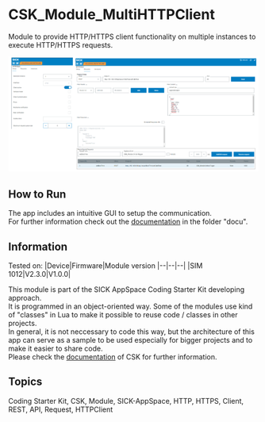 # CSK_Module_MultiHTTPClient

Module to provide HTTP/HTTPS client functionality on multiple instances to execute HTTP/HTTPS requests.  

![](./docu/media/UI_Screenshot.png)

## How to Run
The app includes an intuitive GUI to setup the communication.  
For further information check out the [documentation](https://raw.githack.com/SICKAppSpaceCodingStarterKit/CSK_Module_MultiHTTPClient/main/docu/CSK_Module_MultiHTTPClient.html) in the folder "docu".

## Information

Tested on:
|Device|Firmware|Module version
|--|--|--|
|SIM 1012|V2.3.0|V1.0.0|

This module is part of the SICK AppSpace Coding Starter Kit developing approach.  
It is programmed in an object-oriented way. Some of the modules use kind of "classes" in Lua to make it possible to reuse code / classes in other projects.  
In general, it is not neccessary to code this way, but the architecture of this app can serve as a sample to be used especially for bigger projects and to make it easier to share code.  
Please check the [documentation](https://github.com/SICKAppSpaceCodingStarterKit/.github/blob/main/docu/SICKAppSpaceCodingStarterKit_Documentation.md) of CSK for further information.  

## Topics

Coding Starter Kit, CSK, Module, SICK-AppSpace, HTTP, HTTPS, Client, REST, API, Request, HTTPClient
